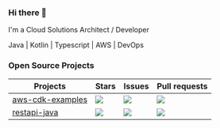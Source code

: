 ### Hi there 👋

I'm a Cloud Solutions Architect / Developer

Java | Kotlin | Typescript | AWS | DevOps

### Open Source Projects

| Projects                                                             | Stars                                                                                         | Issues                                                                                   | Pull requests                                                                                       |
|----------------------------------------------------------------------|-----------------------------------------------------------------------------------------------|------------------------------------------------------------------------------------------| --------------------------------------------------------------------------------------------------- |
| [aws-cdk-examples](https://github.com/briankellyco/aws-cdk-examples) | ![](https://img.shields.io/github/stars/briankellyco/aws-cdk-examples?color=green)            | ![](https://img.shields.io/github/issues/briankellyco/aws-cdk-examples?color=green)      | ![](https://img.shields.io/github/issues-pr/briankellyco/aws-cdk-examples?color=green)              |
| [restapi-java](https://github.com/briankellyco/restapi-java)         | ![](https://img.shields.io/github/stars/briankellyco/aws-cdk-examples?color=green)            | ![](https://img.shields.io/github/issues/briankellyco/aws-cdk-examples?color=green)      | ![](https://img.shields.io/github/issues-pr/briankellyco/aws-cdk-examples?color=green)              |
